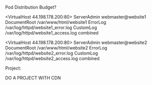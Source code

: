 Pod Distribution Budget?

<VirtualHost 44.198.178.200:80>
    ServerAdmin webmaster@website1
    DocumentRoot /var/www/html/website1
    ErrorLog /var/log/httpd/website1_error.log
    CustomLog /var/log/httpd/website1_access.log combined
</VirtualHost>

<VirtualHost 44.198.178.200:80>
    ServerAdmin webmaster@website2
    DocumentRoot /var/www/html/website2
    ErrorLog /var/log/httpd/website2_error.log
    CustomLog /var/log/httpd/website2_access.log combined
</VirtualHost>

Project:

DO A PROJECT WITH CDN 

